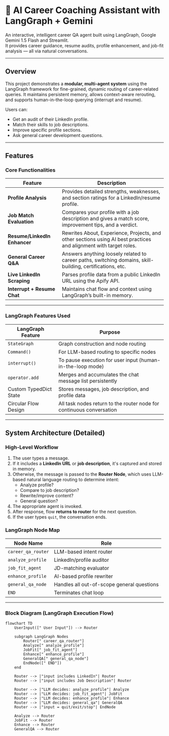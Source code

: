 # 💼 AI Career Coaching Assistant with LangGraph + Gemini

An interactive, intelligent career QA agent built using LangGraph, Google Gemini 1.5 Flash and Streamlit.  
It provides career guidance, resume audits, profile enhancement, and job-fit analysis — all via natural conversations.

---

##  Overview

This project demonstrates a **modular, multi-agent system** using the LangGraph framework for fine-grained, dynamic routing of career-related queries. It maintains persistent memory, allows context-aware rerouting, and supports human-in-the-loop querying (interrupt and resume).

Users can:

- Get an audit of their LinkedIn profile.
- Match their skills to job descriptions.
- Improve specific profile sections.
- Ask general career development questions.

---

##  Features

###  Core Functionalities

| Feature                          | Description |
|----------------------------------|-------------|
|  **Profile Analysis**         | Provides detailed strengths, weaknesses, and section ratings for a LinkedIn/resume profile. |
|  **Job Match Evaluation**     | Compares your profile with a job description and gives a match score, improvement tips, and a verdict. |
|  **Resume/LinkedIn Enhancer**| Rewrites About, Experience, Projects, and other sections using AI best practices and alignment with target roles. |
|  **General Career Q&A**       | Answers anything loosely related to career paths, switching domains, skill-building, certifications, etc. |
|  **Live LinkedIn Scraping**   | Parses profile data from a public LinkedIn URL using the Apify API. |
|  **Interrupt + Resume Chat**  | Maintains chat flow and context using LangGraph’s built-in memory. |

---

###  LangGraph Features Used

| LangGraph Feature       | Purpose                                                                 |
|--------------------------|-------------------------------------------------------------------------|
| `StateGraph`             | Graph construction and node routing                                     |
| `Command()`              | For LLM-based routing to specific nodes                                 |
| `interrupt()`            | To pause execution for user input (human-in-the-loop mode)              |
| `operator.add`           | Merges and accumulates the chat message list persistently               |
| Custom TypedDict State   | Stores messages, job description, and profile data                      |
| Circular Flow Design     | All task nodes return to the router node for continuous conversation    |

---

##  System Architecture (Detailed)

###  High-Level Workflow

1. The user types a message.
2. If it includes a **LinkedIn URL** or **job description**, it's captured and stored in memory.
3. Otherwise, the message is passed to the **Router Node**, which uses LLM-based natural language routing to determine intent:
    - Analyze profile?
    - Compare to job description?
    - Rewrite/improve content?
    - General question?
4. The appropriate agent is invoked.
5. After response, flow **returns to router** for the next question.
6. If the user types `quit`, the conversation ends.

###  LangGraph Node Map

| Node Name             | Role |
|------------------------|------|
| `career_qa_router`     | LLM-based intent router |
| `analyze_profile`      | LinkedIn/profile auditor |
| `job_fit_agent`        | JD-matching evaluator |
| `enhance_profile`      | AI-based profile rewriter |
| `general_qa_node`      | Handles all out-of-scope general questions |
| `END`                  | Terminates chat loop |

---

###  Block Diagram (LangGraph Execution Flow)

```mermaid
flowchart TD
    UserInput([" User Input"]) --> Router

    subgraph LangGraph Nodes
        Router[" career_qa_router"]
        Analyze[" analyze_profile"]
        JobFit[" job_fit_agent"]
        Enhance[" enhance_profile"]
        GeneralQA[" general_qa_node"]
        EndNode([" END"])
    end

    Router --> |"input includes LinkedIn"| Router
    Router --> |"input includes Job Description"| Router

    Router --> |"LLM decides: analyze_profile"| Analyze
    Router --> |"LLM decides: job_fit_agent"| JobFit
    Router --> |"LLM decides: enhance_profile"| Enhance
    Router --> |"LLM decides: general_qa"| GeneralQA
    Router --> |"input = quit/exit/stop"| EndNode

    Analyze --> Router
    JobFit --> Router
    Enhance --> Router
    GeneralQA --> Router
